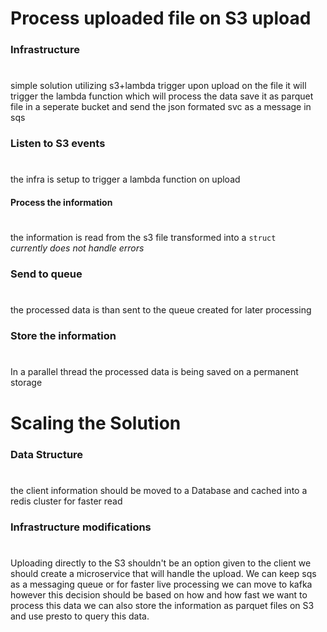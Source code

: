 # Process uploaded file on S3 upload

### Infrastructure
#
simple solution utilizing s3+lambda trigger
upon upload on the file it will trigger the lambda function which will process the data save it as parquet file in a seperate bucket and send the json formated svc as a message in sqs

### Listen to S3 events
#
the infra is setup to trigger a lambda function on upload

#### Process the information
#
the information is read from the s3 file transformed into a `struct`  
*currently does not handle errors*

### Send to queue
#
the processed data is than sent to the queue created for later processing

### Store the information
#
In a parallel thread the processed data is being saved on a permanent storage

# Scaling the Solution

### Data Structure
#
the client information should be moved to a Database and cached into a redis cluster for faster read

### Infrastructure modifications
#
Uploading directly to the S3 shouldn't be an option given to the client
we should create a microservice that will handle the upload.
We can keep sqs as a messaging queue or for faster live processing we can move to kafka however this decision should be based on how and how fast we want to process this data
we can also store the information as parquet files on S3 and use presto to query this data.